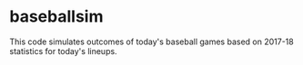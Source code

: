 # baseballsim
This code simulates outcomes of today's baseball games based on 2017-18 statistics for today's lineups.

